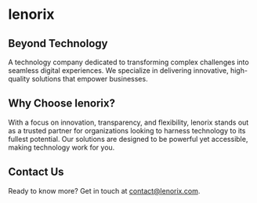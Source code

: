 # lenorix

## Beyond Technology

A technology company dedicated to transforming complex challenges into seamless digital experiences. We specialize in delivering innovative, high-quality solutions that empower businesses.

## Why Choose lenorix?

With a focus on innovation, transparency, and flexibility, lenorix stands out as a trusted partner for organizations looking to harness technology to its fullest potential. Our solutions are designed to be powerful yet accessible, making technology work for you.

## Contact Us

Ready to know more? Get in touch at [contact@lenorix.com](mailto:contact@lenorix.com).
